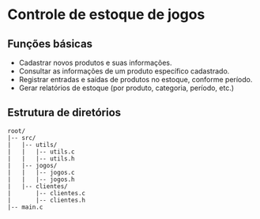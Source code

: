 # Controle de estoque de jogos

## Funções básicas

- Cadastrar novos produtos e suas informações.
- Consultar as informações de um produto específico cadastrado.
- Registrar entradas e saídas de produtos no estoque, conforme período.
- Gerar relatórios de estoque (por produto, categoria, período, etc.)

## Estrutura de diretórios

```
root/
|-- src/
|   |-- utils/
|   |   |-- utils.c
|   |   |-- utils.h
|   |-- jogos/
|   |   |-- jogos.c
|   |   |-- jogos.h
|   |-- clientes/
|       |-- clientes.c
|       |-- clientes.h
|-- main.c
```
